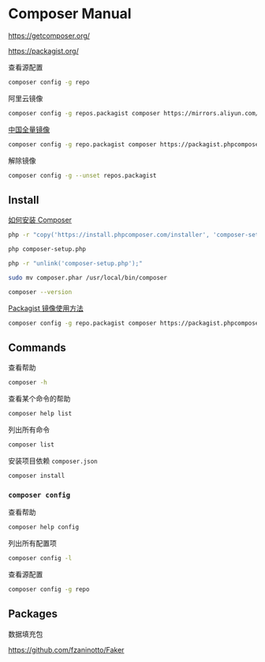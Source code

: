 # Composer Manual

<https://getcomposer.org/>

<https://packagist.org/>

查看源配置

```bash
composer config -g repo
```

阿里云镜像

```bash
composer config -g repos.packagist composer https://mirrors.aliyun.com/composer/
```

[中国全量镜像](https://pkg.phpcomposer.com/)

```bash
composer config -g repo.packagist composer https://packagist.phpcomposer.com
```

解除镜像

```bash
composer config -g --unset repos.packagist
```

## Install

[如何安装 Composer](https://pkg.phpcomposer.com/#how-to-install-composer)

```bash
php -r "copy('https://install.phpcomposer.com/installer', 'composer-setup.php');"

php composer-setup.php

php -r "unlink('composer-setup.php');"

sudo mv composer.phar /usr/local/bin/composer

composer --version
```

[Packagist 镜像使用方法](https://pkg.phpcomposer.com/#how-to-use-packagist-mirror)

```bash
composer config -g repo.packagist composer https://packagist.phpcomposer.com
```

## Commands

查看帮助

```bash
composer -h
```

查看某个命令的帮助

```bash
composer help list
```

列出所有命令

```bash
composer list
```

安装项目依赖 `composer.json`

```bash
composer install
```

### `composer config`

查看帮助

```bash
composer help config
```

列出所有配置项

```bash
composer config -l
```

查看源配置

```bash
composer config -g repo
```

## Packages

数据填充包

<https://github.com/fzaninotto/Faker>